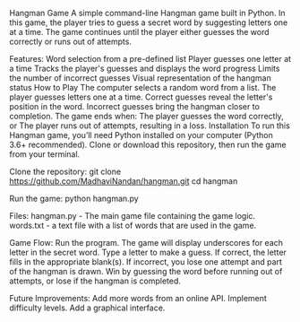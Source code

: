 Hangman Game
A simple command-line Hangman game built in Python. In this game, the player tries to guess a secret word by suggesting letters one at a time. The game continues until the player either guesses the word correctly or runs out of attempts.

Features:
Word selection from a pre-defined list
Player guesses one letter at a time
Tracks the player's guesses and displays the word progress
Limits the number of incorrect guesses
Visual representation of the hangman status
How to Play
The computer selects a random word from a list.
The player guesses letters one at a time.
Correct guesses reveal the letter's position in the word.
Incorrect guesses bring the hangman closer to completion.
The game ends when:
The player guesses the word correctly, or
The player runs out of attempts, resulting in a loss.
Installation
To run this Hangman game, you’ll need Python installed on your computer (Python 3.6+ recommended). Clone or download this repository, then run the game from your terminal.

Clone the repository:
git clone https://github.com/MadhaviNandan/hangman.git
cd hangman

Run the game:
python hangman.py

Files:
hangman.py - The main game file containing the game logic.
words.txt - a text file with a list of words that are used in the game.

Game Flow:
Run the program.
The game will display underscores for each letter in the secret word.
Type a letter to make a guess.
If correct, the letter fills in the appropriate blank(s).
If incorrect, you lose one attempt and part of the hangman is drawn.
Win by guessing the word before running out of attempts, or lose if the hangman is completed.



Future Improvements:
Add more words from an online API.
Implement difficulty levels.
Add a graphical interface.
